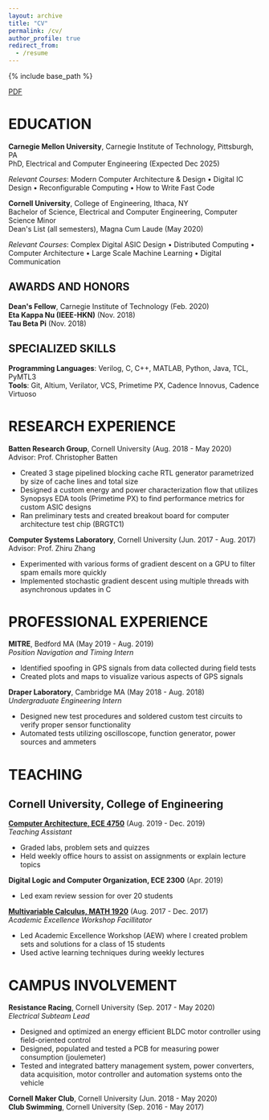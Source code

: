 ```yaml
---
layout: archive
title: "CV"
permalink: /cv/
author_profile: true
redirect_from:
  - /resume
---
```


{% include base_path %}

[PDF](../files/Eric-Tang-CV.pdf)

EDUCATION
======
**Carnegie Mellon University**, Carnegie Institute of Technology, Pittsburgh, PA  
PhD, Electrical and Computer Engineering (Expected Dec 2025)

*Relevant Courses*: Modern Computer Architecture & Design • Digital IC Design • Reconfigurable Computing • How to Write Fast Code

**Cornell University**, College of Engineering, Ithaca, NY  
Bachelor of Science, Electrical and Computer Engineering, Computer Science Minor   
Dean's List (all semesters), Magna Cum Laude (May 2020)

*Relevant Courses*: Complex Digital ASIC Design • Distributed Computing • Computer Architecture • Large Scale Machine Learning • Digital Communication

## AWARDS AND HONORS
**Dean's Fellow**, Carnegie Institute of Technology (Feb. 2020)  
**Eta Kappa Nu (IEEE-HKN)** (Nov. 2018)  
**Tau Beta Pi** (Nov. 2018) 

## SPECIALIZED SKILLS
**Programming Languages**: Verilog, C, C++, MATLAB, Python, Java, TCL, PyMTL3  
**Tools**: Git, Altium, Verilator, VCS, Primetime PX, Cadence Innovus, Cadence Virtuoso

RESEARCH EXPERIENCE
======
**Batten Research Group**, Cornell University (Aug. 2018 - May 2020)  
Advisor: Prof. Christopher Batten
*	Created 3 stage pipelined blocking cache RTL generator parametrized by size of cache lines and total size  
*	Designed a custom energy and power characterization flow that utilizes Synopsys EDA tools (Primetime PX) to find performance metrics for custom ASIC designs  
*	Ran preliminary tests and created breakout board for computer architecture test chip (BRGTC1)  

**Computer Systems Laboratory**, Cornell University (Jun. 2017 - Aug. 2017)     
Advisor: Prof. Zhiru Zhang
* Experimented with various forms of gradient descent on a GPU to filter spam emails more quickly
* Implemented stochastic gradient descent using multiple threads with asynchronous updates in C

PROFESSIONAL EXPERIENCE
=====
**MITRE**, Bedford MA (May 2019 - Aug. 2019)  
*Position Navigation and Timing Intern*
*	Identified spoofing in GPS signals from data collected during field tests
*	Created plots and maps to visualize various aspects of GPS signals

**Draper Laboratory**, Cambridge MA (May 2018 - Aug. 2018)  
*Undergraduate Engineering Intern*	 
*	Designed new test procedures and soldered custom test circuits to verify proper sensor functionality
*	Automated tests utilizing oscilloscope, function generator, power sources and ammeters

TEACHING
=====
## Cornell University, College of Engineering
[**Computer Architecture, ECE 4750**](../teaching/2019-fall-teaching) (Aug. 2019 - Dec. 2019)  
*Teaching Assistant*
* Graded labs, problem sets and quizzes
* Held weekly office hours to assist on assignments or explain lecture topics

**Digital Logic and Computer Organization, ECE 2300** (Apr. 2019)  
* Led exam review session for over 20 students

[**Multivariable Calculus, MATH 1920**](../teaching/2017-fall-teaching) (Aug. 2017 - Dec. 2017)  
*Academic Excellence Workshop Facillitator*
* Led Academic Excellence Workshop (AEW) where I created problem sets and solutions for a class of 15 students
* Used active learning techniques during weekly lectures

CAMPUS INVOLVEMENT
======
**Resistance Racing**, Cornell University (Sep. 2017 - May 2020)  
*Electrical Subteam Lead*
*	Designed and optimized an energy efficient BLDC motor controller using field-oriented control
*	Designed, populated and tested a PCB for measuring power consumption (joulemeter) 
*	Tested and integrated battery management system, power converters, data acquisition, motor controller and automation systems onto the vehicle

**Cornell Maker Club**, Cornell University (Jun. 2018 - May 2020)  
**Club Swimming**, Cornell University (Sep. 2016 - May 2017)


